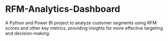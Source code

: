 # RFM-Analytics-Dashboard
A Python and Power BI project to analyze customer segments using RFM scores and other key metrics, providing insights for more effective targeting and decision-making.
